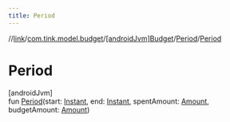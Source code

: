 ```yaml
---
title: Period
---
```

//[link](../../../../index.html)/[com.tink.model.budget](../../index.html)/[[androidJvm]Budget](../index.html)/[Period](index.html)/[Period](-period.html)



# Period



[androidJvm]\
fun [Period](-period.html)(start: [Instant](https://developer.android.com/reference/kotlin/java/time/Instant.html), end: [Instant](https://developer.android.com/reference/kotlin/java/time/Instant.html), spentAmount: [Amount](../../../com.tink.model.misc/[android-jvm]-amount/index.html), budgetAmount: [Amount](../../../com.tink.model.misc/[android-jvm]-amount/index.html))




